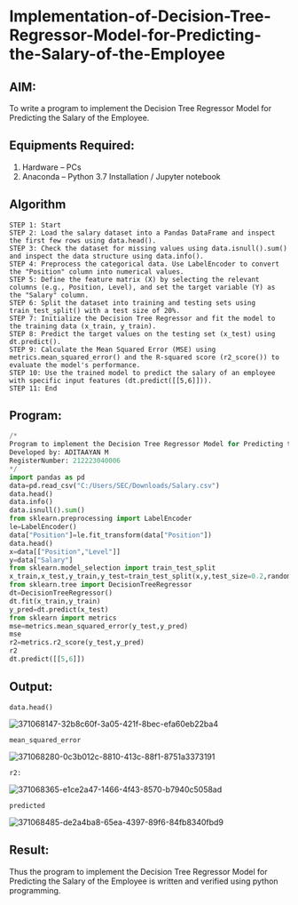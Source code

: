# Implementation-of-Decision-Tree-Regressor-Model-for-Predicting-the-Salary-of-the-Employee

## AIM:
To write a program to implement the Decision Tree Regressor Model for Predicting the Salary of the Employee.

## Equipments Required:
1. Hardware – PCs
2. Anaconda – Python 3.7 Installation / Jupyter notebook

## Algorithm
```
STEP 1: Start
STEP 2: Load the salary dataset into a Pandas DataFrame and inspect the first few rows using data.head().
STEP 3: Check the dataset for missing values using data.isnull().sum() and inspect the data structure using data.info().
STEP 4: Preprocess the categorical data. Use LabelEncoder to convert the "Position" column into numerical values.
STEP 5: Define the feature matrix (X) by selecting the relevant columns (e.g., Position, Level), and set the target variable (Y) as the "Salary" column.
STEP 6: Split the dataset into training and testing sets using train_test_split() with a test size of 20%.
STEP 7: Initialize the Decision Tree Regressor and fit the model to the training data (x_train, y_train).
STEP 8: Predict the target values on the testing set (x_test) using dt.predict().
STEP 9: Calculate the Mean Squared Error (MSE) using metrics.mean_squared_error() and the R-squared score (r2_score()) to evaluate the model's performance.
STEP 10: Use the trained model to predict the salary of an employee with specific input features (dt.predict([[5,6]])).
STEP 11: End
``` 

## Program:
```py
/*
Program to implement the Decision Tree Regressor Model for Predicting the Salary of the Employee.
Developed by: ADITAAYAN M
RegisterNumber: 212223040006
*/
import pandas as pd
data=pd.read_csv("C:/Users/SEC/Downloads/Salary.csv")
data.head()
data.info()
data.isnull().sum()
from sklearn.preprocessing import LabelEncoder
le=LabelEncoder()
data["Position"]=le.fit_transform(data["Position"])
data.head()
x=data[["Position","Level"]]
y=data["Salary"]
from sklearn.model_selection import train_test_split
x_train,x_test,y_train,y_test=train_test_split(x,y,test_size=0.2,random_state=2)
from sklearn.tree import DecisionTreeRegressor
dt=DecisionTreeRegressor()
dt.fit(x_train,y_train)
y_pred=dt.predict(x_test)
from sklearn import metrics
mse=metrics.mean_squared_error(y_test,y_pred)
mse
r2=metrics.r2_score(y_test,y_pred)
r2
dt.predict([[5,6]])
```

## Output:
```
data.head()
```
![371068147-32b8c60f-3a05-421f-8bec-efa60eb22ba4](https://github.com/user-attachments/assets/cc1e0462-a638-4b2f-8d8f-77acd779905a)

```
mean_squared_error
```
![371068280-0c3b012c-8810-413c-88f1-8751a3373191](https://github.com/user-attachments/assets/708e8570-b791-4292-8381-966646112370)

```
r2:
```
![371068365-e1ce2a47-1466-4f43-8570-b7940c5058ad](https://github.com/user-attachments/assets/3fe6c1ac-248a-4b24-94d0-6a09db381ab1)

```
predicted
```
![371068485-de2a4ba8-65ea-4397-89f6-84fb8340fbd9](https://github.com/user-attachments/assets/0df6f4e9-b8e3-4645-bfeb-35d6ea0f79d3)



## Result:
Thus the program to implement the Decision Tree Regressor Model for Predicting the Salary of the Employee is written and verified using python programming.
